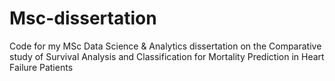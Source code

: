# Msc-dissertation
Code for my MSc Data Science &amp; Analytics dissertation on the Comparative study of Survival Analysis and Classification for Mortality Prediction in Heart Failure Patients
